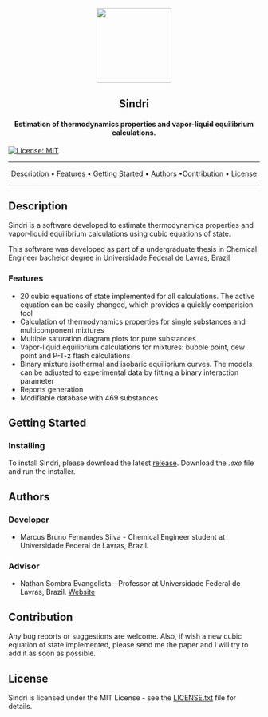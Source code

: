 <head>
<link rel="apple-touch-icon" sizes="180x180" href="/favicon_package/apple-touch-icon.png">
<link rel="icon" type="image/png" sizes="32x32" href="/favicon_package/favicon-32x32.png">
<link rel="icon" type="image/png" sizes="16x16" href="/favicon_package/favicon-16x16.png">
<link rel="manifest" href="/favicon_package/site.webmanifest">
<link rel="mask-icon" href="/favicon_package/safari-pinned-tab.svg" color="#5bbad5">
<meta name="msapplication-TileColor" content="#da532c">
<meta name="theme-color" content="#ffffff">
</head>


<p align="center"><a href="https://github.com/mrcsbrn/Sindri"><img src="https://raw.githubusercontent.com/mrcsbrn/Sindri/master/images/main_logo.png" width="150"></a></p> 
<h2 align="center"><b>Sindri</b></h2>
<h4 align="center">Estimation of thermodynamics properties and vapor-liquid equilibrium calculations.</h4>

[![License: MIT](https://img.shields.io/badge/License-MIT-yellow.svg)](https://opensource.org/licenses/MIT)

<hr>
<p align="center"><a href="#description">Description</a> &bull; <a href="#features">Features</a> &bull; <a href="#getting-started">Getting Started</a> &bull;  <a href="#authors">Authors</a> &bull;<a href="#contribution">Contribution</a> &bull; <a href="#license">License</a></p>
<hr>

## Description

Sindri is a software developed to estimate thermodynamics properties and vapor-liquid equilibrium calculations using cubic equations of state.

This software was developed as part of a undergraduate thesis in Chemical Engineer bachelor degree in Universidade Federal de Lavras, Brazil.

### Features

- 20 cubic equations of state implemented for all calculations. The active equation 
can be easily changed, which provides a quickly comparision tool
- Calculation of thermodynamics properties for single substances and multicomponent mixtures
- Multiple saturation diagram plots for pure substances
- Vapor-liquid equilibrium calculations for mixtures: bubble point, dew point and P-T-z flash calculations
- Binary mixture isothermal and isobaric equilibrium curves. The models can be adjusted to
experimental data by fitting a binary interaction parameter
- Reports generation
- Modifiable database with 469 substances

## Getting Started

### Installing

To install Sindri, please download the latest [release](https://github.com/mrcsbrn/Sindri/releases).
Download the *.exe* file and run the installer.

## Authors

### Developer
- Marcus Bruno Fernandes Silva - Chemical Engineer student at Universidade Federal de Lavras, Brazil.

### Advisor
- Nathan Sombra Evangelista - Professor at Universidade Federal de Lavras, Brazil. [Website](https://www.nsevangelista.com/)


## Contribution

Any bug reports or suggestions are welcome. Also, if wish a new cubic equation of state
implemented, please send me the paper and I will try to add it as soon as possible.

## License

Sindri is licensed under the MIT License - see the [LICENSE.txt](https://github.com/mrcsbrn/Sindri/blob/master/LICENSE.txt) file for details.

